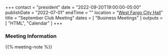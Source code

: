 +++
contact = "president"
date = "2022-09-20T19:00:00-05:00"
publishDate = "2022-07-01"
endTime = ""
location = "[West Fargo City Hall](/places/west-fargo-city-hall/)"
title = "September Club Meeting"
dates = [ "Business Meetings" ]
outputs = [ "HTML", "Calendar" ]
+++
<!--
### Remote Access to Meeting

Those unable to attend this meeting *in-person* are invited to
[participate via Zoom]().
-->

### Meeting Information

{{% meeting-note %}}
